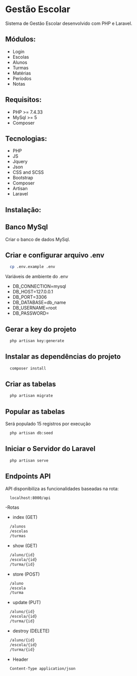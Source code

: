 # Gestão Escolar

Sistema de Gestão Escolar desenvolvido com PHP e Laravel.

## Módulos:

- Login
- Escolas
- Alunos
- Turmas
- Matérias
- Períodos
- Notas

## Requisitos:

- PHP >= 7.4.33
- MySql >= 5
- Composer

## Tecnologias:

- PHP
- JS
- Jquery
- Json
- CSS and SCSS
- Bootstrap
- Composer
- Artisan
- Laravel

## Instalação:

## Banco MySql

Criar o banco de dados MySql.

## Criar e configurar arquivo .env

```bash
  cp .env.example .env
```

Variáveis de ambiente do .env

-   DB_CONNECTION=mysql
-   DB_HOST=127.0.0.1
-   DB_PORT=3306
-   DB_DATABASE=db_name
-   DB_USERNAME=root
-   DB_PASSWORD=

## Gerar a key do projeto

```bash
  php artisan key:generate
```

## Instalar as dependências do projeto

```bash
  composer install
```

## Criar as tabelas

```bash
  php artisan migrate
```

## Popular as tabelas

Será populado 15 registros por execução

```bash
  php artisan db:seed
```

## Iniciar o Servidor do Laravel

```bash
  php artisan serve
```

## Endpoints API

API disponibiliza as funcionalidades baseadas na rota:

```bash
  localhost:8000/api
```

-Rotas

-   index (GET)

```bash
  /alunos
  /escolas
  /turmas
```

-   show (GET)

```bash
  /aluno/{id}
  /escola/{id}
  /turma/{id}
```

-   store (POST)

```bash
  /aluno
  /escola
  /turma
```

-   update (PUT)

```bash
  /aluno/{id}
  /escola/{id}
  /turma/{id}
```

-   destroy (DELETE)

```bash
  /aluno/{id}
  /escola/{id}
  /turma/{id}
```

-   Header

```bash
  Content-Type application/json
```

